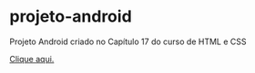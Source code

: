 # projeto-android
Projeto  Android criado no Capítulo 17 do curso de HTML e CSS


<a href="https://charadaaa.github.io/projeto-android/">Clique aqui.</a>
